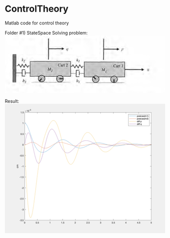 # ControlTheory
Matlab code for control theory

Folder #1) StateSpace
Solving problem:
![alt text](https://github.com/PedroFabriz2/ControlTheory/blob/main/StateSpace/massamolaamortecedor.png)

Result:
![alt text](https://github.com/PedroFabriz2/ControlTheory/blob/main/StateSpace/resultado.png)
